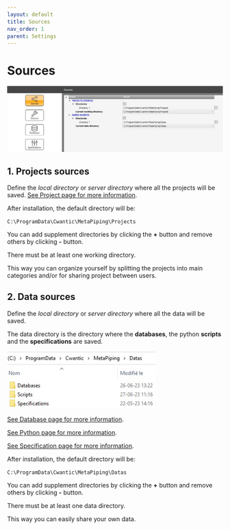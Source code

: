 ```yaml
---
layout: default
title: Sources
nav_order: 1
parent: Settings
---
```


# Sources

![Image](../Images/Sources.jpg)

## 1. Projects sources

Define the *local directory* or *server directory* where all the projects will be saved. [See Project page for more information](https://documentation.metapiping.com/Explorer/Project.html).

After installation, the default directory will be:

    C:\ProgramData\Cwantic\MetaPiping\Projects

You can add supplement directories by clicking the **+** button and remove others by clicking **-** button.

There must be at least one working directory.

This way you can organize yourself by splitting the projects into main categories and/or for sharing project between users.

## 2. Data sources

Define the *local directory* or *server directory* where all the data will be saved.

The data directory is the directory where the **databases**, the python **scripts** and the **specifications** are saved.

![Image](../Images/DataDirectory.jpg)

[See Database page for more information](https://documentation.metapiping.com/Settings/Databases.html).

[See Python page for more information](https://documentation.metapiping.com/Python/index.html).

[See Specification page for more information](https://documentation.metapiping.com/Settings/Specifications.html).

After installation, the default directory will be:

    C:\ProgramData\Cwantic\MetaPiping\Datas

You can add supplement directories by clicking the **+** button and remove others by clicking **-** button.

There must be at least one data directory.

This way you can easily share your own data.
